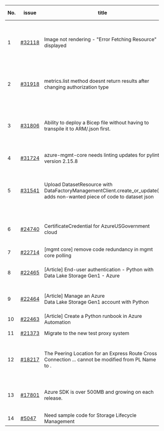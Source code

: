 | No. | issue | title | labels | assignees | bot advice | created date |
| ------ | ------ | ------ | ------ | ------ | ------ | :-----: |
|1|[#32118](https://github.com/Azure/azure-sdk-for-python/issues/32118)|Image not rendering - "Error Fetching Resource" displayed|bug, Mgmt, customer-reported, Monitor - ApplicationInsights, needs-team-attention, CXP Attention|msyyc||2023-09-17|
|2|[#31918](https://github.com/Azure/azure-sdk-for-python/issues/31918)|metrics.list method doesnt return results after changing authorization type|question, Mgmt, customer-reported, no-recent-activity, needs-author-feedback|msyyc||2023-09-01|
|3|[#31806](https://github.com/Azure/azure-sdk-for-python/issues/31806)|Ability to deploy a Bicep file without having to transpile  it to ARM/.json first.|feature-request, question, Mgmt, customer-reported, needs-team-attention, CXP Attention, Resources|msyyc|no reply > 7|2023-08-25|
|4|[#31724](https://github.com/Azure/azure-sdk-for-python/issues/31724)|azure-mgmt-core needs linting updates for pylint version 2.15.8|Mgmt, Azure.Mgmt.Core, pylint|msyyc|new issue|2023-08-20|
|5|[#31541](https://github.com/Azure/azure-sdk-for-python/issues/31541)|Upload DatasetResource with DataFactoryManagementClient.create_or_update() adds non-wanted piece of code to dataset json|question, Data Factory, Service Attention, Mgmt, customer-reported, needs-team-attention, CXP Attention|msyyc|no reply > 7|2023-08-09|
|6|[#24740](https://github.com/Azure/azure-sdk-for-python/issues/24740)|CertificateCredential for AzureUSGovernment cloud|feature-request, Operations Management, Mgmt, needs-team-attention|msyyc, BigCat20196|new comment|2022-06-07|
|7|[#22714](https://github.com/Azure/azure-sdk-for-python/issues/22714)|[mgmt core] remove code redundancy in mgmt core polling|Mgmt, Azure.Mgmt.Core|msyyc|new issue|2022-01-21|
|8|[#22465](https://github.com/Azure/azure-sdk-for-python/issues/22465)|[Article] End-user authentication - Python with Data Lake Storage Gen1 - Azure|Storage, Docs, Client, Mgmt, Data Lake Storage Gen1, Resources|tasherif-msft, msyyc|no reply > 7|2022-01-12|
|9|[#22464](https://github.com/Azure/azure-sdk-for-python/issues/22464)|[Article] Manage an Azure Data Lake Storage Gen1 account with Python|Storage, Docs, Client, Mgmt, Data Lake Storage Gen1, Resources|tasherif-msft, msyyc|no reply > 7|2022-01-12|
|10|[#22463](https://github.com/Azure/azure-sdk-for-python/issues/22463)|[Article] Create a Python runbook in Azure Automation|Docs, Compute, Mgmt, Resources|msyyc|no reply > 7|2022-01-12|
|11|[#21373](https://github.com/Azure/azure-sdk-for-python/issues/21373)|Migrate to the new test proxy system|Mgmt, Epic, MQ|msyyc|no reply > 7|2021-10-22|
|12|[#18217](https://github.com/Azure/azure-sdk-for-python/issues/18217)|The Peering Location for an Express Route Cross Connection ... cannot be modified from PL Name to .|bug, Network - ExpressRoute, Service Attention, Mgmt, customer-reported, needs-team-attention|msyyc|new comment|2021-04-22|
|13|[#17801](https://github.com/Azure/azure-sdk-for-python/issues/17801)|Azure SDK is over 500MB and growing on each release.|question, Network, Service Attention, Mgmt, customer-reported, needs-team-attention|lmazuel, iscai-msft, msyyc|new comment|2021-04-05|
|14|[#5047](https://github.com/Azure/azure-sdk-for-python/issues/5047)|Need sample code for Storage Lifecycle Management|Docs, Mgmt|msyyc|new comment|2019-05-02|
